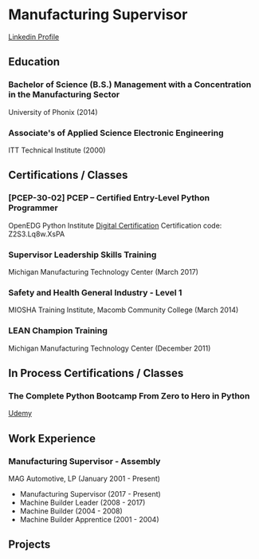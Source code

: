 # Manufacturing Supervisor

[Linkedin Profile](https://www.linkedin.com/in/aricvantroostenberghe/)

## Education

### Bachelor of Science (B.S.) Management with a Concentration in the Manufacturing Sector
University of Phonix (2014)

### Associate's of Applied Science Electronic Engineering
ITT Technical Institute (2000)

## Certifications / Classes

### [PCEP-30-02] PCEP – Certified Entry-Level Python Programmer
OpenEDG Python Institute
[Digital Certification](https://verify.openedg.org/?id=Z2S3.Lq8w.XsPA)
Certification code: Z2S3.Lq8w.XsPA

### Supervisor Leadership Skills Training
Michigan Manufacturing Technology Center (March 2017)

### Safety and Health General Industry - Level 1
MIOSHA Training Institute, Macomb Community College (March 2014)

### LEAN Champion Training
Michigan Manufacturing Technology Center (December 2011)

## In Process Certifications / Classes

### The Complete Python Bootcamp From Zero to Hero in Python
[Udemy](https://www.udemy.com/course/complete-python-bootcamp/)

## Work Experience

### Manufacturing Supervisor - Assembly
MAG Automotive, LP (January 2001 - Present)
- Manufacturing Supervisor (2017 - Present)
- Machine Builder Leader (2008 - 2017)
- Machine Builder (2004 - 2008)
- Machine Builder Apprentice (2001 - 2004)

## Projects




<!--
**AricVt/AricVt** is a ✨ _special_ ✨ repository because its `README.md` (this file) appears on your GitHub profile.

Here are some ideas to get you started:

- 🔭 I’m currently working on ...
- 🌱 I’m currently learning ...
- 👯 I’m looking to collaborate on ...
- 🤔 I’m looking for help with ...
- 💬 Ask me about ...
- 📫 How to reach me: ...
- 😄 Pronouns: ...
- ⚡ Fun fact: ...
-->

